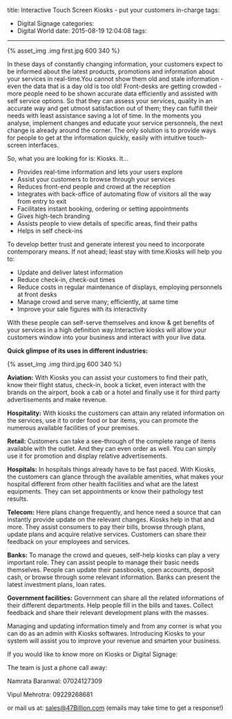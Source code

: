 title: Interactive Touch Screen Kiosks - put your customers in-charge
tags:
  - Digital Signage
categories:
  - Digital World
date: 2015-08-19 12:04:08
tags:
---

{% asset_img .img first.jpg 600 340 %}


In these days of constantly changing information, your customers expect to be informed about the latest products, promotions and information about your services in real-time.You cannot show them old and stale information - even the data that is a day old is too old! Front-desks are getting crowded - more people need to be shown accurate data efficiently and assisted with self service options. So that they can assess your services, quality in an accurate way and get utmost satisfaction out of them; they can fulfill their needs with least assistance saving a lot of time. In the moments you analyse, implement changes and educate your service personnels, the next change is already around the corner. The only solution is to provide ways for people to get at the information quickly, easily with intuitive touch-screen interfaces. 
 
So, what you are looking for is: Kiosks. It…
<ul>  
<li>Provides real-time information and lets your users explore</li><li>Assist your customers to browse through your services</li><li>Reduces front-end people and crowd at the reception</li><li>Integrates with back-office of automating flow of visitors all the way from entry to exit</li><li>Facilitates instant booking, ordering or setting appointments</li><li>Gives high-tech branding</li><li>Assists people to view details of specific areas, find their paths</li><li>Helps in self check-ins</li>
</ul>
To develop better trust and generate interest you need to incorporate contemporary means. If not ahead; least stay with time.Kiosks will help you to: 
<ul>  
<li>Update and deliver latest information</li><li>Reduce check-in, check-out times</li><li>Reduce costs in regular maintenance of displays, employing personnels at front desks</li><li>Manage crowd and serve many; efficiently, at same time</li><li>Improve your sale figures with its interactivity</li>
</ul>
With these people can self-serve themselves and know & get benefits of your services in a high definition way.Interactive kiosks will allow your customers window into your business and interact with your live data.

<b>Quick glimpse of its uses in different industries:</b>

{% asset_img .img third.jpg 600 340 %} 


<b>Aviation:</b> With Kiosks you can assist your customers to find their path, know their flight status, check-in, book a ticket, even interact with the brands on the airport, book a cab or a hotel and finally use it for third party advertisements and make revenue.

<b>Hospitality:</b> With kiosks the customers can attain any related information on the services, use it to order food or bar items, you can promote the numerous available facilities of your premises. 

<b>Retail:</b> Customers can take a see-through of the complete range of items available with the outlet. And they can even order as well. You can simply use it for promotion and display relative advertisements.

<b>Hospitals:</b> In hospitals things already have to be fast paced. With Kiosks, the customers can glance through the available amenities, what makes your hospital different from other health facilities and what are the latest equipments. They can set appointments or know their pathology test results.

<b>Telecom:</b> Here plans change frequently, and hence need a source that can instantly provide update on the relevant changes. Kiosks help in that and more. They assist consumers to pay their bills, browse through plans, update plans and acquire relative services. Customers can share their feedback on your employees and services.

<b>Banks:</b> To manage the crowd and queues, self-help kiosks can play a very important role. They can assist people to manage their basic needs themselves. People can update their passbooks, open accounts,  deposit cash, or browse through some relevant information. Banks can present the latest investment plans, loan rates.

<b>Government facilities:</b> Government can share all the related informations of their different departments. Help people fill in the bills and taxes. Collect feedback and share their relevant development plans with the masses. 

Managing and updating information timely and from any corner is what you can do as an admin with Kiosks softwares. Introducing Kiosks to your system will assist you to improve your revenue and smarten your business.

If you would like to know more on Kiosks or Digital Signage:

The team is just a phone call away:

Namrata Baranwal: 07024127309

Vipul Mehrotra: 09229268681

or mail us at: [sales@47Billion.com](mailto:sales@47Billion.com) (emails may take time to get a response!)
